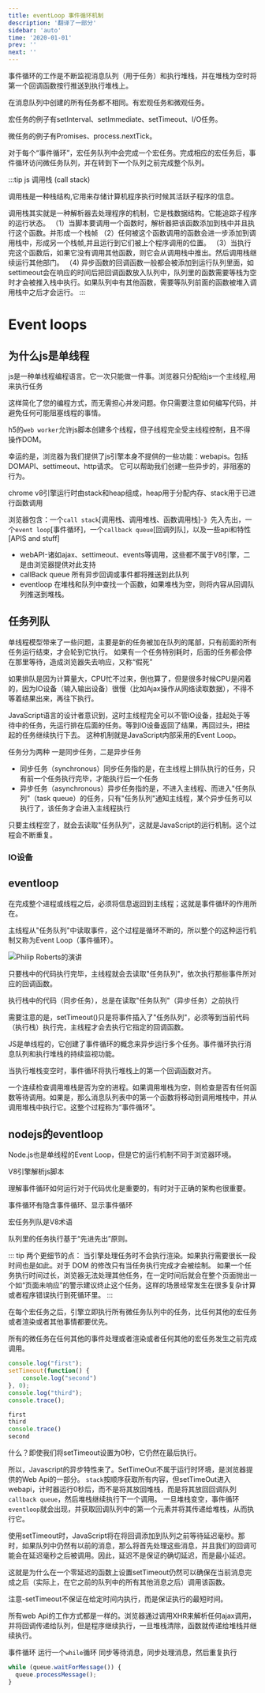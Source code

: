 ```yaml
---
title: eventLoop 事件循环机制
description: '翻译了一部分'
sidebar: 'auto'
time: '2020-01-01'
prev: ''
next: ''
---
```


事件循环的工作是不断监视消息队列（用于任务）和执行堆栈，并在堆栈为空时将第一个回调函数按行推送到执行堆栈上。

在消息队列中创建的所有任务都不相同。有宏观任务和微观任务。

宏任务的例子有setInterval、setImmediate、setTimeout、I/O任务。

微任务的例子有Promises、process.nextTick。

对于每个“事件循环”，宏任务队列中会完成一个宏任务。完成相应的宏任务后，事件循环访问微任务队列，并在转到下一个队列之前完成整个队列。


:::tip js 调用栈 (call stack)

调用栈是一种栈结构,它用来存储计算机程序执行时候其活跃子程序的信息。

调用栈其实就是一种解析器去处理程序的机制，它是栈数据结构。它能追踪子程序的运行状态。
（1）当脚本要调用一个函数时，解析器把该函数添加到栈中并且执行这个函数。并形成一个栈帧
（2）任何被这个函数调用的函数会进一步添加到调用栈中，形成另一个栈帧,并且运行到它们被上个程序调用的位置。
（3）当执行完这个函数后，如果它没有调用其他函数，则它会从调用栈中推出。然后调用栈继续运行其他部门。
（4) 异步函数的回调函数一般都会被添加到运行队列里面，如settimeout会在响应的时间后把回调函数放入队列中，队列里的函数需要等栈为空时才会被推入栈中执行。如果队列中有其他函数，需要等队列前面的函数被堆入调用栈中之后才会运行。
:::



# Event loops




## 为什么js是单线程

js是一种单线程编程语言。它一次只能做一件事。浏览器只分配给js一个主线程,用来执行任务

这样简化了您的编程方式，而无需担心并发问题。你只需要注意如何编写代码，并避免任何可能阻塞线程的事情。

h5的`web worker`允许js脚本创建多个线程，但子线程完全受主线程控制，且不得操作DOM。

幸运的是，浏览器为我们提供了js引擎本身不提供的一些功能：webapis。包括DOMAPI、settimeout、http请求。
它可以帮助我们创建一些异步的，非阻塞的行为。


chrome v8引擎运行时由stack和heap组成，heap用于分配内存、stack用于已进行函数调用

浏览器包含：一个`call stack`[调用栈、调用堆栈、函数调用栈]-》先入先出，一个`event loop`[事件循环]，一个`callback queue`[回调列队]，以及一些api和特性[APIS and stuff]

+ webAPI-诸如ajax、settimeout、events等调用，这些都不属于V8引擎，二是由浏览器提供对此支持
+ callBack queue 所有异步回调或事件都将推送到此队列
+ eventloop 在堆栈和队列中查找一个函数，如果堆栈为空，则将内容从回调队列推送到堆栈。

## 任务列队

单线程模型带来了一些问题，主要是新的任务被加在队列的尾部，只有前面的所有任务运行结束，才会轮到它执行。
如果有一个任务特别耗时，后面的任务都会停在那里等待，造成浏览器失去响应，又称“假死”

如果排队是因为计算量大，CPU忙不过来，倒也算了，但是很多时候CPU是闲着的，因为IO设备（输入输出设备）很慢（比如Ajax操作从网络读取数据），不得不等着结果出来，再往下执行。

JavaScript语言的设计者意识到，这时主线程完全可以不管IO设备，挂起处于等待中的任务，先运行排在后面的任务。等到IO设备返回了结果，再回过头，把挂起的任务继续执行下去。
这种机制就是JavaScript内部采用的Event Loop。

任务分为两种 一是同步任务，二是异步任务

+ 同步任务（synchronous）同步任务指的是，在主线程上排队执行的任务，只有前一个任务执行完毕，才能执行后一个任务
+ 异步任务（asynchronous）异步任务指的是，不进入主线程、而进入"任务队列"（task queue）的任务，只有"任务队列"通知主线程，某个异步任务可以执行了，该任务才会进入主线程执行


只要主线程空了，就会去读取"任务队列"，这就是JavaScript的运行机制。这个过程会不断重复。


### IO设备


## eventloop

在完成整个进程或线程之后，必须将信息返回到主线程；这就是事件循环的作用所在。

主线程从"任务队列"中读取事件，这个过程是循环不断的，所以整个的这种运行机制又称为Event Loop（事件循环）。

![Philip Roberts的演讲](../.vuepress/public/assets/img/bg2014100802.png)

只要栈中的代码执行完毕，主线程就会去读取"任务队列"，依次执行那些事件所对应的回调函数。

执行栈中的代码（同步任务），总是在读取"任务队列"（异步任务）之前执行

需要注意的是，setTimeout()只是将事件插入了"任务队列"，必须等到当前代码（执行栈）执行完，主线程才会去执行它指定的回调函数。

JS是单线程的，它创建了事件循环的概念来异步运行多个任务。事件循环执行消息队列和执行堆栈的持续监视功能。

当执行堆栈变空时，事件循环将执行堆栈上的第一个回调函数对齐。

一个连续检查调用堆栈是否为空的进程。如果调用堆栈为空，则检查是否有任何函数等待调用。如果是，那么消息队列表中的第一个函数将移动到调用堆栈中，并从调用堆栈中执行它。这整个过程称为“事件循环”。


## nodejs的eventloop

Node.js也是单线程的Event Loop，但是它的运行机制不同于浏览器环境。

V8引擎解析js脚本







理解事件循环如何运行对于代码优化是重要的，有时对于正确的架构也很重要。

事件循环有隐含事件循环、显示事件循环

宏任务列队是V8术语

队列里的任务执行基于“先进先出”原则。

::: tip  两个更细节的点：
当引擎处理任务时不会执行渲染。如果执行需要很长一段时间也是如此。对于 DOM 的修改只有当任务执行完成才会被绘制。
如果一个任务执行时间过长，浏览器无法处理其他任务，在一定时间后就会在整个页面抛出一个如“页面未响应”的警示建议终止这个任务。这样的场景经常发生在很多复杂计算或者程序错误执行到死循环里。
:::


在每个宏任务之后，引擎立即执行所有微任务队列中的任务，比任何其他的宏任务或者渲染或者其他事情都要优先。

所有的微任务在任何其他的事件处理或者渲染或者任何其他的宏任务发生之前完成调用。


``` js
console.log("first");
setTimeout(function() {
    console.log("second")
}, 0);
console.log("third");
console.trace();

first
third
console.trace()
second
```

什么？即使我们将setTimeout设置为0秒，它仍然在最后执行。

所以，Javascript的异步特性来了。SetTimeOut不属于运行时环境，是浏览器提供的Web Api的一部分。
`stack`按顺序获取所有内容，但setTimeOut进入webapi，计时器运行0秒后，而不是将其放回堆栈，而是将其放回回调队列`callback queue`，然后堆栈继续执行下一个调用。
一旦堆栈变空，事件循环`eventloop`就会出现，并获取回调队列中的第一个元素并将其传递给堆栈，从而执行它。

使用setTimeout时，JavaScript将在将回调添加到队列之前等待延迟毫秒。那时，如果队列中仍然有以前的消息，那么将首先处理这些消息，并且我们的回调可能会在延迟毫秒之后被调用。因此，延迟不是保证的确切延迟，而是最小延迟。

这就是为什么在一个零延迟的函数上设置setTimeout仍然可以确保在当前消息完成之后（实际上，在它之前的队列中的所有其他消息之后）调用该函数。

注意-setTimeout不保证在给定时间内执行，而是保证执行的最短时间。

所有web Api的工作方式都是一样的。浏览器通过调用XHR来解析任何ajax调用，并将回调传递给队列，但是程序继续执行，一旦堆栈清除，函数就传递给堆栈并继续执行。





事件循环 运行一个`while`循环 同步等待消息，同步处理消息，然后重复执行

``` js
while (queue.waitForMessage()) {
  queue.processMessage();
}
```